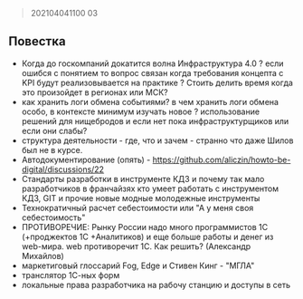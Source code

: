 
> 202104041100
03

## Повестка

* Когда до госкомпаний докатится волна Инфраструктура 4.0 ? если ошибся с понятием то вопрос связан когда требования концепта с KPI будут реализовывается  на практике ? Стоить делить время когда это произойдет  в регионах или МСК?
* как хранить логи обмена событиями? в чем хранить логи обмена особо, в контексте минимум изучать новое ? 
использование решений для нищебродов  и если нет пока инфраструктурщиков или если они слабы?
* структура деятельности - где, что и зачем - странно что даже Шилов был не в курсе.
* Автодокументирование (опять) - https://github.com/aliczin/howto-be-digital/discussions/22
* Стандарты разработки в инструменте КД3 и почему так мало разработчиков в франчайзях кто умеет работать с инструментом КД3, GIT и прочие новые модные молодежные инструменты
* Технократичный расчет себестоимости или "А у меня своя себестоимость"
* ПРОТИВОРЕЧИЕ: Рынку России надо много программистов 1С (+проджектов 1С +Аналитиков) и еще больше работы и денег из web-мира. web противоречит 1С. Как решить? (Александр Михайлов)
* маркетиговый глоссарий Fog, Edge и Стивен Кинг - "МГЛА"
* транслятор 1С-ных форм
* локальные права разработчика на рабочу станцию и доступы в сеть
 
